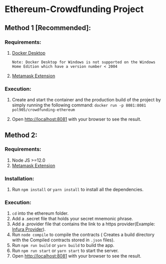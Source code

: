 # Ethereum-Crowdfunding Project

## Method 1 [Recommended]:

### Requirements:
 1. [Docker Desktop](https://www.docker.com/products/docker-desktop)
    ```
    Note: Docker Desktop for Windows is not supported on the Windows Home Edition which have a version number < 2004
    ```
 2. [Metamask Extension](https://metamask.io/)

### Execution:
 1. Create and start the container and the production build of the project by simply running the following command:
 ```docker run -p 8081:8081 pol905/crowdfunding-ethereum```
 
 2. Open [http://localhost:8081](http://localhost:8081) with your browser to see the result.

## Method 2:

### Requirements:
 1. Node JS >=12.0
 2. [Metamask Extension](https://metamask.io/)
 
### Installation:
1. Run ```npm install``` or ```yarn install``` to install all the dependencies.

### Execution:
1. ```cd``` into the ethereum folder.
2. Add a .secret file that holds your secret mnemonic phrase.
3. Add a .provider file that contains the link to a https provider(Example: [Infura Provider](https://infura.io/)).
4. Run ```node compile``` to compile the contracts ( Creates a build directory with the Compiled contracts stored in ```.json``` files).
5. Run ```npm run build``` or ```yarn build``` to build the app.
6. Run ```npm run start``` or ```yarn start``` to start the server.
7. Open [http://localhost:8081](http://localhost:8081) with your browser to see the result.
